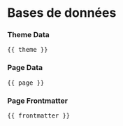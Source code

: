 #  Bases de données


### Theme Data
<pre>{{ theme }}</pre>

### Page Data
<pre>{{ page }}</pre>

### Page Frontmatter
<pre>{{ frontmatter }}</pre>
<script setup>
import { useData } from 'vitepress'
const { site, theme, page, frontmatter } = useData()



</script>